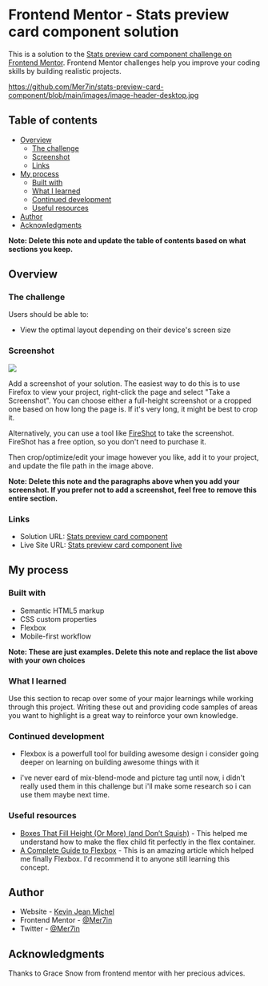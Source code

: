 # Frontend Mentor - Stats preview card component solution

This is a solution to the [Stats preview card component challenge on Frontend Mentor](https://www.frontendmentor.io/challenges/stats-preview-card-component-8JqbgoU62). Frontend Mentor challenges help you improve your coding skills by building realistic projects.

https://github.com/Mer7in/stats-preview-card-component/blob/main/images/image-header-desktop.jpg

## Table of contents

- [Overview](#overview)
  - [The challenge](#the-challenge)
  - [Screenshot](#screenshot)
  - [Links](#links)
- [My process](#my-process)
  - [Built with](#built-with)
  - [What I learned](#what-i-learned)
  - [Continued development](#continued-development)
  - [Useful resources](#useful-resources)
- [Author](#author)
- [Acknowledgments](#acknowledgments)

**Note: Delete this note and update the table of contents based on what sections you keep.**

## Overview

### The challenge

Users should be able to:

- View the optimal layout depending on their device's screen size

### Screenshot

![](./screenshot.jpg)

Add a screenshot of your solution. The easiest way to do this is to use Firefox to view your project, right-click the page and select "Take a Screenshot". You can choose either a full-height screenshot or a cropped one based on how long the page is. If it's very long, it might be best to crop it.

Alternatively, you can use a tool like [FireShot](https://getfireshot.com/) to take the screenshot. FireShot has a free option, so you don't need to purchase it.

Then crop/optimize/edit your image however you like, add it to your project, and update the file path in the image above.

**Note: Delete this note and the paragraphs above when you add your screenshot. If you prefer not to add a screenshot, feel free to remove this entire section.**

### Links

- Solution URL: [Stats preview card component](https://www.frontendmentor.io/solutions/stats-preview-card-component-LNQPquaIg)
- Live Site URL: [Stats preview card component live](https://mer7in.github.io/stats-preview-card-component/)

## My process

### Built with

- Semantic HTML5 markup
- CSS custom properties
- Flexbox
- Mobile-first workflow
<!-- - [React](https://reactjs.org/) - JS library
- [Next.js](https://nextjs.org/) - React framework
- [Styled Components](https://styled-components.com/) - For styles -->

**Note: These are just examples. Delete this note and replace the list above with your own choices**

### What I learned

Use this section to recap over some of your major learnings while working through this project. Writing these out and providing code samples of areas you want to highlight is a great way to reinforce your own knowledge.

### Continued development

- Flexbox is a powerfull tool for building awesome design i consider going deeper on learning on building awesome things with it

- i've never eard of mix-blend-mode and picture tag until now, i didn't really used them in this challenge but i'll make some research so i can use them maybe next time.

### Useful resources

- [Boxes That Fill Height (Or More) (and Don’t Squish)](https://css-tricks.com/boxes-fill-height-dont-squish/) - This helped me understand how to make the flex child fit perfectly in the flex container.
- [A Complete Guide to Flexbox](https://css-tricks.com/snippets/css/a-guide-to-flexbox/) - This is an amazing article which helped me finally Flexbox. I'd recommend it to anyone still learning this concept.

## Author

- Website - [Kevin Jean Michel](https://github.com/Mer7in)
- Frontend Mentor - [@Mer7in](https://www.frontendmentor.io/profile/Mer7in)
- Twitter - [@Mer7in](https://twitter.com/Mer7in)

## Acknowledgments

Thanks to Grace Snow from frontend mentor with her precious advices.
